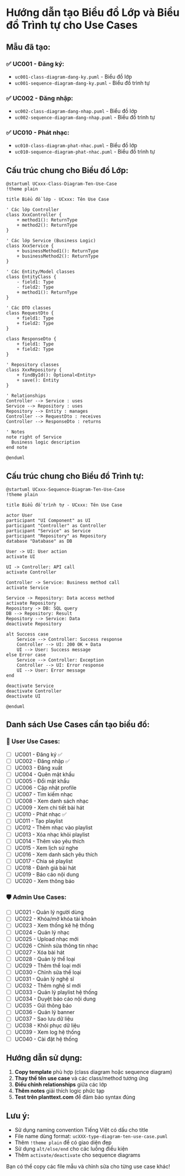 # Hướng dẫn tạo Biểu đồ Lớp và Biểu đồ Trình tự cho Use Cases

## Mẫu đã tạo:

### ✅ UC001 - Đăng ký:
- `uc001-class-diagram-dang-ky.puml` - Biểu đồ lớp
- `uc001-sequence-diagram-dang-ky.puml` - Biểu đồ trình tự

### ✅ UC002 - Đăng nhập:
- `uc002-class-diagram-dang-nhap.puml` - Biểu đồ lớp
- `uc002-sequence-diagram-dang-nhap.puml` - Biểu đồ trình tự

### ✅ UC010 - Phát nhạc:
- `uc010-class-diagram-phat-nhac.puml` - Biểu đồ lớp
- `uc010-sequence-diagram-phat-nhac.puml` - Biểu đồ trình tự

## Cấu trúc chung cho Biểu đồ Lớp:

```plantuml
@startuml UCxxx-Class-Diagram-Ten-Use-Case
!theme plain

title Biểu đồ lớp - UCxxx: Tên Use Case

' Các lớp Controller
class XxxController {
    + method1(): ReturnType
    + method2(): ReturnType
}

' Các lớp Service (Business Logic)
class XxxService {
    + businessMethod1(): ReturnType
    + businessMethod2(): ReturnType
}

' Các Entity/Model classes
class EntityClass {
    - field1: Type
    - field2: Type
    + method1(): ReturnType
}

' Các DTO classes
class RequestDto {
    + field1: Type
    + field2: Type
}

class ResponseDto {
    + field1: Type
    + field2: Type
}

' Repository classes
class XxxRepository {
    + findById(): Optional<Entity>
    + save(): Entity
}

' Relationships
Controller --> Service : uses
Service --> Repository : uses
Repository --> Entity : manages
Controller --> RequestDto : receives
Controller --> ResponseDto : returns

' Notes
note right of Service
  Business logic description
end note

@enduml
```

## Cấu trúc chung cho Biểu đồ Trình tự:

```plantuml
@startuml UCxxx-Sequence-Diagram-Ten-Use-Case
!theme plain

title Biểu đồ trình tự - UCxxx: Tên Use Case

actor User
participant "UI Component" as UI
participant "Controller" as Controller
participant "Service" as Service
participant "Repository" as Repository
database "Database" as DB

User -> UI: User action
activate UI

UI -> Controller: API call
activate Controller

Controller -> Service: Business method call
activate Service

Service -> Repository: Data access method
activate Repository
Repository -> DB: SQL query
DB --> Repository: Result
Repository --> Service: Data
deactivate Repository

alt Success case
    Service --> Controller: Success response
    Controller --> UI: 200 OK + Data
    UI --> User: Success message
else Error case
    Service --> Controller: Exception
    Controller --> UI: Error response
    UI --> User: Error message
end

deactivate Service
deactivate Controller
deactivate UI

@enduml
```

## Danh sách Use Cases cần tạo biểu đồ:

### 👤 User Use Cases:
- [ ] UC001 - Đăng ký ✅
- [ ] UC002 - Đăng nhập ✅
- [ ] UC003 - Đăng xuất
- [ ] UC004 - Quên mật khẩu
- [ ] UC005 - Đổi mật khẩu
- [ ] UC006 - Cập nhật profile
- [ ] UC007 - Tìm kiếm nhạc
- [ ] UC008 - Xem danh sách nhạc
- [ ] UC009 - Xem chi tiết bài hát
- [ ] UC010 - Phát nhạc ✅
- [ ] UC011 - Tạo playlist
- [ ] UC012 - Thêm nhạc vào playlist
- [ ] UC013 - Xóa nhạc khỏi playlist
- [ ] UC014 - Thêm vào yêu thích
- [ ] UC015 - Xem lịch sử nghe
- [ ] UC016 - Xem danh sách yêu thích
- [ ] UC017 - Chia sẻ playlist
- [ ] UC018 - Đánh giá bài hát
- [ ] UC019 - Báo cáo nội dung
- [ ] UC020 - Xem thông báo

### 🛡️ Admin Use Cases:
- [ ] UC021 - Quản lý người dùng
- [ ] UC022 - Khóa/mở khóa tài khoản
- [ ] UC023 - Xem thống kê hệ thống
- [ ] UC024 - Quản lý nhạc
- [ ] UC025 - Upload nhạc mới
- [ ] UC026 - Chỉnh sửa thông tin nhạc
- [ ] UC027 - Xóa bài hát
- [ ] UC028 - Quản lý thể loại
- [ ] UC029 - Thêm thể loại mới
- [ ] UC030 - Chỉnh sửa thể loại
- [ ] UC031 - Quản lý nghệ sĩ
- [ ] UC032 - Thêm nghệ sĩ mới
- [ ] UC033 - Quản lý playlist hệ thống
- [ ] UC034 - Duyệt báo cáo nội dung
- [ ] UC035 - Gửi thông báo
- [ ] UC036 - Quản lý banner
- [ ] UC037 - Sao lưu dữ liệu
- [ ] UC038 - Khôi phục dữ liệu
- [ ] UC039 - Xem log hệ thống
- [ ] UC040 - Cài đặt hệ thống

## Hướng dẫn sử dụng:

1. **Copy template** phù hợp (class diagram hoặc sequence diagram)
2. **Thay thế tên use case** và các class/method tương ứng
3. **Điều chỉnh relationships** giữa các lớp
4. **Thêm notes** giải thích logic phức tạp
5. **Test trên planttext.com** để đảm bảo syntax đúng

## Lưu ý:

- Sử dụng naming convention Tiếng Việt có dấu cho title
- File name dùng format: `ucXXX-type-diagram-ten-use-case.puml`
- Thêm `!theme plain` để có giao diện đẹp
- Sử dụng `alt/else/end` cho các luồng điều kiện
- Thêm `activate/deactivate` cho sequence diagrams

Bạn có thể copy các file mẫu và chỉnh sửa cho từng use case khác!
